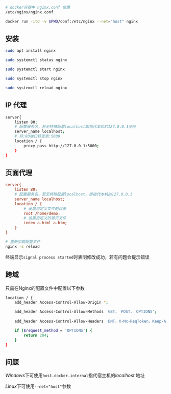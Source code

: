 <!--
 * @Description: 
 * @Version: 1.0
 * @Author: DaLao
 * @Email: dalao_li@163.com
 * @Date: 2021-04-06 20:05:41
 * @LastEditors: DaLao
 * @LastEditTime: 2021-12-13 19:45:16
-->

```sh
# docker容器中 nginx.conf 位置
/etc/nginx/nginx.conf

docker run -itd -v $PWD/conf:/etc/nginx --net="host" nginx
```

## 安装

```sh
sudo apt install nginx

sudo systemctl status nginx

sudo systemctl start nginx

sudo systemctl stop nginx

sudo systemctl reload nginx
```

## IP 代理

```sh
server{
    listen 80;
    # 配置服务名，若无特殊配置localhost即指代本机的127.0.0.1地址
    server_name localhost;
    # 将:80端口转发到:5000
    location / {
        proxy_pass http://127.0.0.1:5000;
    }
}
```

## 页面代理

```ini
server{
    listen 80;
    # 配置服务名，若无特殊配置localhost，即指代本机的127.0.0.1
    server_name localhost;
    location / {
        # 设置自定义文件的目录
        root /home/demo;
        # 设置自定义的首页文件
        index a.html a.htm;
    }
}
```

```sh
# 重新加载配置文件
nginx -s reload
```

终端显示`signal process started`时表明修改成功，若有问题会提示错误


## 跨域

只需在Nginx的配置文件中配置以下参数

```sh
location / {  
    add_header Access-Control-Allow-Origin *;

    add_header Access-Control-Allow-Methods 'GET， POST， OPTIONS';
    
    add_header Access-Control-Allow-Headers 'DNT，X-Mx-ReqToken，Keep-Alive，User-Agent，X-Requested-With，If-Modified-Since，Cache-Control，Content-Type，Authorization';

    if ($request_method = 'OPTIONS') {
        return 204;
    }
} 
```

## 问题

$Windows$下可使用`host.docker.internal`指代宿主机的$localhost$ 地址

$Linux$下可使用`--net="host"`参数

